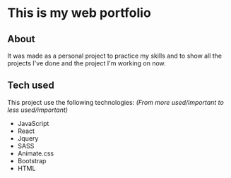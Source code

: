 # This is my web portfolio

## About
It was made as a personal project to practice my skills and to show all the projects I've done and the project I'm working on now.

## Tech used
This project use the following technologies:
*(From more used/important to less used/important)*
+ JavaScript
+ React
+ Jquery
+ SASS
+ Animate.css
+ Bootstrap
+ HTML